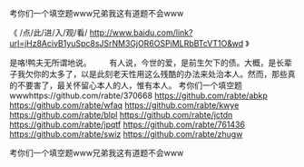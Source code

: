 
考你们一个填空题www兄弟我这有道题不会www




《 /点/此/进/入/观/看/ http://www.baidu.com/link?url=jHz8AcivB1yuSpc8sJSrNM3GjOR6OSPiMLRbBTcVT1O&wd 》




是咯!鸭夫无所谓地说。
　　有人说，今世的爱，是前生欠下的债。大概，是长辈子我欠你的太多了，以是此刻老天性用这么残酷的办法来处治本人。然而，那些真的不要害了，最关怀留心本人的人，惟有本人。
考你们一个填空题wwwhttps://github.com/rabte/370668
https://github.com/rabte/abkp
https://github.com/rabte/wfaq
https://github.com/rabte/kwye
https://github.com/rabte/blpl
https://github.com/rabte/jctdn
https://github.com/rabte/jpqtf
https://github.com/rabte/761436
https://github.com/rabte/swiz
https://github.com/rabte/zhugw





考你们一个填空题www兄弟我这有道题不会www
